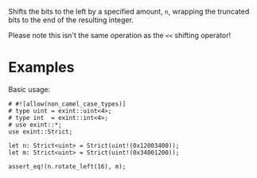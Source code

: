 Shifts the bits to the left by a specified amount, `n`,
wrapping the truncated bits to the end of the resulting integer.

Please note this isn't the same operation as the `<<` shifting operator!

# Examples

Basic usage:

```
# #![allow(non_camel_case_types)]
# type uint = exint::uint<4>;
# type int  = exint::int<4>;
# use exint::*;
use exint::Strict;

let n: Strict<uint> = Strict(uint!(0x12003400));
let m: Strict<uint> = Strict(uint!(0x34001200));

assert_eq!(n.rotate_left(16), m);
```
